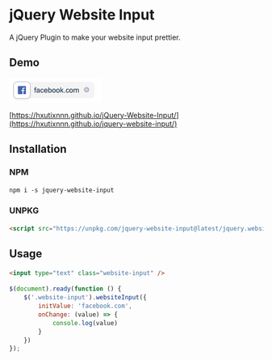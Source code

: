 # jQuery Website Input
A jQuery Plugin to make your website input prettier.

## Demo

![Example](./example.png)

[https://hxutixnnn.github.io/jQuery-Website-Input/](https://hxutixnnn.github.io/jquery-website-input/)

## Installation
### NPM
`npm i -s jquery-website-input`
### UNPKG
```html
<script src="https://unpkg.com/jquery-website-input@latest/jquery.website-input.js"></script>
```

## Usage

```html
<input type="text" class="website-input" />
```

```javascript
$(document).ready(function () {
    $('.website-input').websiteInput({
        initValue: 'facebook.com',
        onChange: (value) => {
            console.log(value)
        }
    })
});
```

